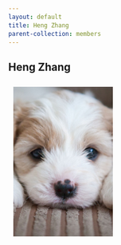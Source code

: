 ```yaml
---
layout: default
title: Heng Zhang
parent-collection: members
---
```


## Heng Zhang
<img src="/media/test_puppy.png" alt="1" width = 200px height = 300px style="object-fit: cover; float: left; margin: 10px">
